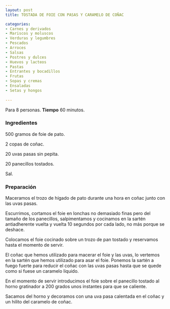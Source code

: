 ```yaml
---
layout: post
title: TOSTADA DE FOIE CON PASAS Y CARAMELO DE COÑAC

categories:
- Carnes y derivados
- Mariscos y moluscos
- Verduras y legumbres
- Pescados
- Arroces
- Salsas
- Postres y dulces
- Huevos y lacteos
- Pastas
- Entrantes y bocadillos
- Frutas
- Sopas y cremas
- Ensaladas
- Setas y hongos
 
---
```

Para 8 personas.
<b>Tiempo</b> 60 minutos.

<h3>Ingredientes</h3>

500 gramos de foie de pato.

2 copas de coñac.

20 uvas pasas sin pepita.

20 panecillos tostados.

Sal.

<h3>Preparación</h3>

Maceramos el trozo de hígado de pato durante una hora en coñac junto con las uvas pasas.

Escurrimos, cortamos el foie en lonchas no demasiado finas pero del tamaño de los panecillos, salpimentamos y cocinamos en la sartén antiadherente vuelta y vuelta 10 segundos por cada lado, no más porque se deshace.

Colocamos el foie cocinado sobre un trozo de pan tostado y reservamos hasta el momento de servir.

El coñac que hemos utilizado para macerar el foie y las uvas, lo vertemos en la sartén que hemos utilizado para asar el foie. Ponemos la sartén a fuego fuerte para reducir el coñac con las uvas pasas hasta que se quede como si fuese un caramelo liquido.

En el momento de servir introducimos el foie sobre el panecillo tostado al horno gratinador a 200 grados unos instantes para que se caliente.

Sacamos del horno y decoramos con una uva pasa calentada en el coñac y un hilito del caramelo de coñac.

